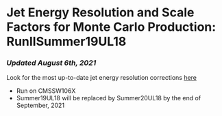 # Jet Energy Resolution and Scale Factors for Monte Carlo Production: RunIISummer19UL18
### _Updated August 6th, 2021_  
Look for the most up-to-date jet energy resolution corrections [here](https://twiki.cern.ch/twiki/bin/view/CMS/JetResolution)
* Run on CMSSW106X 
* Summer19UL18 will be replaced by Summer20UL18 by the end of September, 2021
